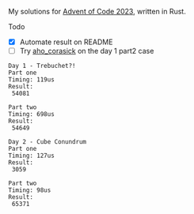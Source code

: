 My solutions for [Advent of Code 2023](https://adventofcode.com/2023), written in Rust.

Todo
- [x] Automate result on README
- [ ] Try [aho_corasick](https://crates.io/crates/aho-corasick) on the day 1 part2 case

```
Day 1 - Trebuchet?!
Part one
Timing: 119us
Result:
 54081

Part two
Timing: 698us
Result:
 54649

Day 2 - Cube Conundrum
Part one
Timing: 127us
Result:
 3059

Part two
Timing: 98us
Result:
 65371
```
